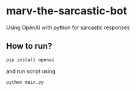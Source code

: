 # marv-the-sarcastic-bot
Using OpenAI with python for sarcastic responses

## How to run?

```bash
pip install openai
```

and run script using
```bash
python main.py
```
